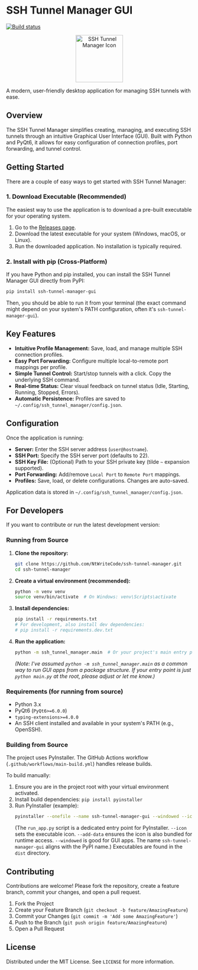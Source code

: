 # SSH Tunnel Manager GUI

[![Build status](https://github.com/NtWriteCode/ssh-tunnel-manager/actions/workflows/main-build.yml/badge.svg)](https://github.com/NtWriteCode/ssh-tunnel-manager/actions/workflows/main-build.yml)

<p align="center"><img src="./ssh_tunnel_manager/icon.ico" width="128" alt="SSH Tunnel Manager Icon"></p>

A modern, user-friendly desktop application for managing SSH tunnels with ease.

## Overview

The SSH Tunnel Manager simplifies creating, managing, and executing SSH tunnels through an intuitive Graphical User Interface (GUI). Built with Python and PyQt6, it allows for easy configuration of connection profiles, port forwarding, and tunnel control.

## Getting Started

There are a couple of easy ways to get started with SSH Tunnel Manager:

### 1. Download Executable (Recommended)

The easiest way to use the application is to download a pre-built executable for your operating system.

1.  Go to the [Releases page](https://github.com/NtWriteCode/ssh-tunnel-manager/releases).
2.  Download the latest executable for your system (Windows, macOS, or Linux).
3.  Run the downloaded application. No installation is typically required.

### 2. Install with pip (Cross-Platform)

If you have Python and pip installed, you can install the SSH Tunnel Manager GUI directly from PyPI:

```bash
pip install ssh-tunnel-manager-gui
```
Then, you should be able to run it from your terminal (the exact command might depend on your system's PATH configuration, often it's `ssh-tunnel-manager-gui`).

## Key Features

*   **Intuitive Profile Management:** Save, load, and manage multiple SSH connection profiles.
*   **Easy Port Forwarding:** Configure multiple local-to-remote port mappings per profile.
*   **Simple Tunnel Control:** Start/stop tunnels with a click. Copy the underlying SSH command.
*   **Real-time Status:** Clear visual feedback on tunnel status (Idle, Starting, Running, Stopped, Errors).
*   **Automatic Persistence:** Profiles are saved to `~/.config/ssh_tunnel_manager/config.json`.

## Configuration

Once the application is running:

*   **Server:** Enter the SSH server address (`user@hostname`).
*   **SSH Port:** Specify the SSH server port (defaults to 22).
*   **SSH Key File:** (Optional) Path to your SSH private key (tilde `~` expansion supported).
*   **Port Forwarding:** Add/remove `Local Port` to `Remote Port` mappings.
*   **Profiles:** Save, load, or delete configurations. Changes are auto-saved.

Application data is stored in `~/.config/ssh_tunnel_manager/config.json`.

## For Developers

If you want to contribute or run the latest development version:

### Running from Source

1.  **Clone the repository:**
    ```bash
    git clone https://github.com/NtWriteCode/ssh-tunnel-manager.git
    cd ssh-tunnel-manager
    ```
2.  **Create a virtual environment (recommended):**
    ```bash
    python -m venv venv
    source venv/bin/activate  # On Windows: venv\Scripts\activate
    ```
3.  **Install dependencies:**
    ```bash
    pip install -r requirements.txt
    # For development, also install dev dependencies:
    # pip install -r requirements.dev.txt
    ```
4.  **Run the application:**
    ```bash
    python -m ssh_tunnel_manager.main  # Or your project's main entry point
    ```
    *(Note: I've assumed `python -m ssh_tunnel_manager.main` as a common way to run GUI apps from a package structure. If your entry point is just `python main.py` at the root, please adjust or let me know.)*

### Requirements (for running from source)

*   Python 3.x
*   PyQt6 (`PyQt6>=6.0.0`)
*   `typing-extensions>=4.0.0`
*   An SSH client installed and available in your system's PATH (e.g., OpenSSH).

### Building from Source

The project uses PyInstaller. The GitHub Actions workflow (`.github/workflows/main-build.yml`) handles release builds.

To build manually:
1.  Ensure you are in the project root with your virtual environment activated.
2.  Install build dependencies: `pip install pyinstaller`
3.  Run PyInstaller (example):
    ```bash
    pyinstaller --onefile --name ssh-tunnel-manager-gui --windowed --icon="ssh_tunnel_manager/icon.ico" --add-data "ssh_tunnel_manager/icon.ico:ssh_tunnel_manager" run_app.py
    ```
    (The `run_app.py` script is a dedicated entry point for PyInstaller. `--icon` sets the executable icon. `--add-data` ensures the icon is also bundled for runtime access. `--windowed` is good for GUI apps. The name `ssh-tunnel-manager-gui` aligns with the PyPI name.)
    Executables are found in the `dist` directory.

## Contributing

Contributions are welcome! Please fork the repository, create a feature branch, commit your changes, and open a pull request.

1.  Fork the Project
2.  Create your Feature Branch (`git checkout -b feature/AmazingFeature`)
3.  Commit your Changes (`git commit -m 'Add some AmazingFeature'`)
4.  Push to the Branch (`git push origin feature/AmazingFeature`)
5.  Open a Pull Request

## License

Distributed under the MIT License. See `LICENSE` for more information.
